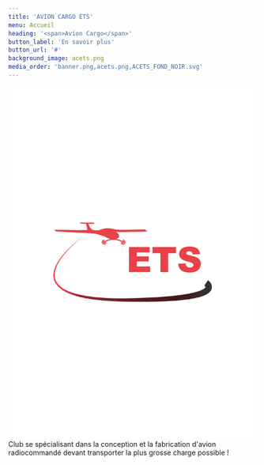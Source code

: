 ```yaml
---
title: 'AVION CARGO ÉTS'
menu: Accueil
heading: '<span>Avion Cargo</span>'
button_label: 'En savoir plus'
button_url: '#'
background_image: acets.png
media_order: 'banner.png,acets.png,ACETS_FOND_NOIR.svg'
---
```


![ACETS_FOND_NOIR](ACETS_FOND_NOIR.svg "ACETS_FOND_NOIR")
Club se spécialisant dans la conception et la fabrication d'avion radiocommandé devant transporter la plus grosse charge possible !
